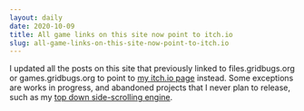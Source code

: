 ```yaml
---
layout: daily
date: 2020-10-09
title: All game links on this site now point to itch.io
slug: all-game-links-on-this-site-now-point-to-itch.io
---
```


I updated all the posts on this site that previously linked to files.gridbugs.org or games.gridbugs.org
to point to [my itch.io page](https://gridbugs.itch.io/) instead. Some exceptions are works in progress,
and abandoned projects that I never plan to release, such as my [top down side-scrolling engine](https://games.gridbugs.org/abandoned-game-big/).

